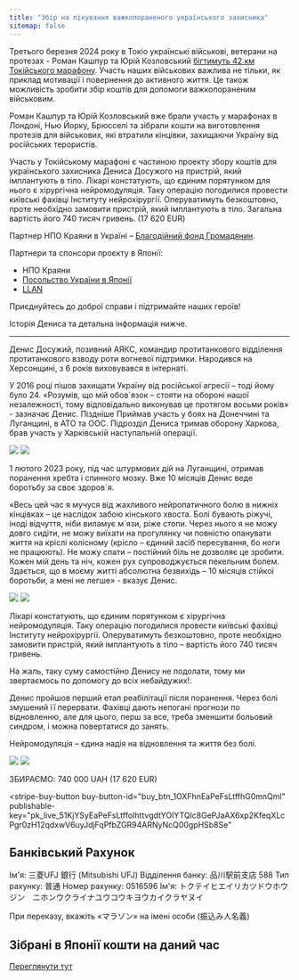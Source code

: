 ```yaml
---
title: "Збір на лікування важкопораненого українського захисника"
sitemap: false
---
```


Третього березня 2024 року в Токіо українські військові, ветерани на протезах - Роман Кашпур та Юрій Козловський [бігтимуть 42 км Токійського марафону](https://ctzn24.com/ua/news/tokyo-marathon-2024-to-support-prosthetics-and-rehabilitation-of). Участь наших військових важлива не тільки, як приклад мотивації і повернення до активного життя. Це також можливість зробити збір коштів для допомоги важкопораненим військовим.

Роман Кашпур та Юрій Козловський вже брали участь у марафонах в Лондоні, Нью Йорку, Брюсселі та зібрали кошти на виготовлення протезів для військових, які втратили кінцівки, захищаючи Україну від російських терористів.

Участь у Токійському марафоні є частиною проекту збору коштів для українського захисника Дениса Досужого на пристрій, який імплантують в тіло. Лікарі констатують, що єдиним порятунком для нього є хірургічна нейромодуляція. Таку операцію погодилися провести київські фахівці Інституту нейрохірургії.  Оперуватимуть безкоштовно, проте необхідно замовити пристрій, який імплантують в тіло. Загальна вартість його 740 тисяч гривень. (17 620 EUR)

Партнер НПО Краяни в Україні – [Благодійний фонд Громадянин](https://ctzn24.com/).

Партнери та спонсори проєкту в Японії:

* НПО Краяни
* [Посольство України в Японії](https://japan.mfa.gov.ua/)
* [LLAN](http://llanjapan.org/)

Приєднуйтесь до доброї справи і підтримайте наших героїв!

Історія Дениса та детальна інформація нижче.

<hr />

Денис Досужий, позивний АЯКС, командир протитанкового відділення протитанкового взводу роти вогневої підтримки. Народився на Херсонщині, з 6 років виховувався в інтернаті.

У 2016 році пішов захищати Україну від російської агресії – тоді йому було 24. «Розумів, що мій обов`язок – стояти на обороні нашої незалежності, тому відповідально виконував це протягом восьми років» - зазначає Денис. Піздніше Приймав участь у боях на Донеччині та Луганщині, в АТО та ООС. Підрозділ Дениса тримав оборону Харкова, брав участь у Харківській наступальній операції.

<div class="gallery">
  <img src="/assets/images/pages/denys-dosuzhy/01.jpg" />
  <img src="/assets/images/pages/denys-dosuzhy/02.jpg" />
</div>

1 лютого 2023 року, під час штурмових дій на Луганщині, отримав поранення хребта і спинного мозку. Вже 10 місяців Денис веде боротьбу за своє здоров`я. 

«Весь цей час я мучуся від жахливого нейропатичного болю в нижніх кінцівках – це наслідок забою кінського хвоста. Болі бувають ріжучі, іноді відчуття, ніби виламує м`язи, ріже стопи. Через нього я не можу довго сидіти, не можу виїхати на прогулянку чи повністю опанувати життя на кріслі колісному (крісло – єдиний засіб пересування, бо ноги не працюють). Не можу спати – постійний біль не дозволяє це зробити. Кожен мій день та ніч, кожен рух супроводжується пекельним болем. Здається, що в моєму житті абсолютна безвихідь – 10 місяців стійкої боротьби, а мені не легше» - вказує Денис.

<div class="gallery">
  <img src="/assets/images/pages/denys-dosuzhy/03.jpg" />
  <img src="/assets/images/pages/denys-dosuzhy/04.jpg" />
</div>

Лікарі констатують, що єдиним порятунком є хірургічна нейромодуляція. Таку операцію погодилися провести київські фахівці Інституту нейрохірургії. Оперуватимуть безкоштовно, проте необхідно замовити пристрій, який імплантують в тіло – вартість його 740 тисяч гривень. 

На жаль, таку суму самостійно Денису не подолати, тому ми звертаємось по допомогу до всіх небайдужих!. 

Денис пройшов перший етап реабілітації після поранення. Через болі змушений її перервати. Фахівці дають непогані прогнози по відновленню, але для цього, перш за все, треба зменшити больовий синдром, і можна повертатися до занять.

Нейромодуляція – єдина надія на відновлення та життя без болі.

<div class="gallery">
  <img src="/assets/images/pages/denys-dosuzhy/05.jpg" />
  <img src="/assets/images/pages/denys-dosuzhy/06.jpg" />
</div>

ЗБИРАЄМО: 740 000 UAH (17 620 EUR)

<script async
  src="https://js.stripe.com/v3/buy-button.js">
</script>

<stripe-buy-button
  buy-button-id="buy_btn_1OXFhnEaPeFsLtffhG0mnQml"
  publishable-key="pk_live_51KjYSyEaPeFsLtffoIhttvgdtYOIYTQlc8GePJaAX6xp2KfeqXLcPgr0zH12qdxwV6uyJdjFqPfbZGR94ARNyNcQ00gpHSb8Se"
>
</stripe-buy-button>


## Банківський Рахунок

Ім'я: 三菱UFJ 銀行 (Mitsubishi UFJ)
Відділення банку: 品川駅前支店 588
Тип рахунку: 普通
Номер рахунку: 0516596
Ім'я: トクテイヒエイリカツドウホウジン　ニホンウクライナユウコウキヨウカイクラヤヌイ

При переказу, вкажіть «マラソン» на імені особи (振込み人名義)


## Зібрані в Японії кошти на даний час

[Переглянути тут](https://docs.google.com/spreadsheets/d/1dZOTNav2qGOSK2hcm12XwbrMkb4UWp7-gjaCPfc4x_4/htmlview)
